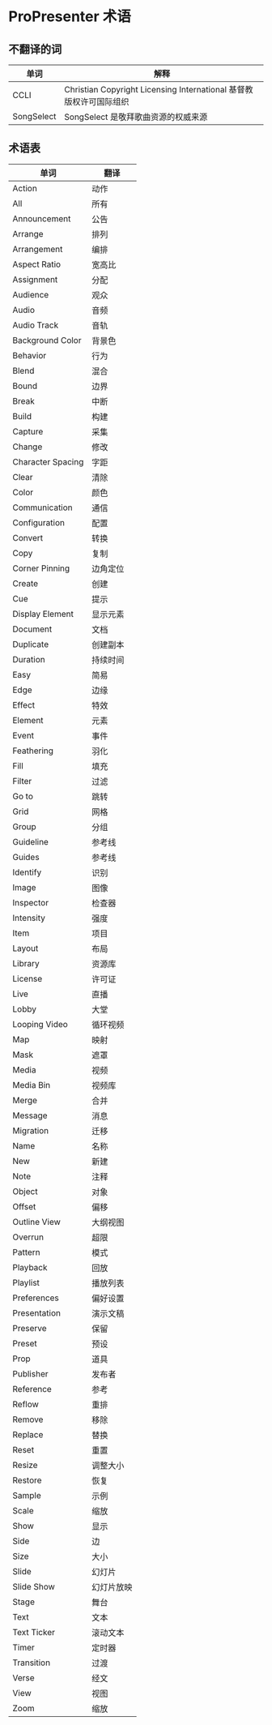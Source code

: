 # ProPresenter 术语

## 不翻译的词
| 单词 | 解释 |
|--|--|
| CCLI | Christian Copyright Licensing International 基督教版权许可国际组织 |
| SongSelect | SongSelect 是敬拜歌曲资源的权威来源 |

## 术语表
| 单词 | 翻译 |
|--|--|
| Action | 动作 |
| All | 所有 |
| Announcement | 公告 |
| Arrange | 排列 |
| Arrangement | 编排 |
| Aspect Ratio | 宽高比 |
| Assignment | 分配 |
| Audience | 观众 |
| Audio | 音频 |
| Audio Track | 音轨 |
| Background Color | 背景色 |
| Behavior | 行为 |
| Blend | 混合 |
| Bound | 边界 |
| Break | 中断 |
| Build | 构建 |
| Capture | 采集 |
| Change | 修改 |
| Character Spacing | 字距 |
| Clear | 清除 |
| Color | 颜色 |
| Communication | 通信 |
| Configuration | 配置 |
| Convert | 转换 |
| Copy | 复制 |
| Corner Pinning | 边角定位 |
| Create | 创建 |
| Cue | 提示 |
| Display Element | 显示元素 |
| Document | 文档 |
| Duplicate | 创建副本 |
| Duration | 持续时间 |
| Easy | 简易 |
| Edge | 边缘 |
| Effect | 特效 |
| Element | 元素 |
| Event | 事件 |
| Feathering | 羽化 |
| Fill | 填充 |
| Filter | 过滤 |
| Go to | 跳转 |
| Grid | 网格 |
| Group | 分组 |
| Guideline | 参考线 |
| Guides | 参考线 |
| Identify | 识别 |
| Image | 图像 |
| Inspector | 检查器 |
| Intensity | 强度 |
| Item | 项目 |
| Layout | 布局 |
| Library | 资源库 |
| License | 许可证 |
| Live | 直播 |
| Lobby | 大堂 |
| Looping Video | 循环视频 |
| Map | 映射 |
| Mask | 遮罩 |
| Media | 视频 |
| Media Bin | 视频库 |
| Merge | 合并 |
| Message | 消息 |
| Migration | 迁移 |
| Name | 名称 |
| New | 新建 |
| Note | 注释 |
| Object | 对象 |
| Offset | 偏移 |
| Outline View | 大纲视图 |
| Overrun | 超限 |
| Pattern | 模式 |
| Playback | 回放 |
| Playlist | 播放列表 |
| Preferences | 偏好设置 |
| Presentation | 演示文稿 |
| Preserve | 保留 |
| Preset | 预设 |
| Prop | 道具 |
| Publisher | 发布者 |
| Reference | 参考 |
| Reflow | 重排 |
| Remove | 移除 |
| Replace | 替换 |
| Reset | 重置 |
| Resize | 调整大小 |
| Restore | 恢复 |
| Sample | 示例 |
| Scale | 缩放 |
| Show | 显示 |
| Side | 边 |
| Size | 大小 |
| Slide | 幻灯片 |
| Slide Show | 幻灯片放映 |
| Stage | 舞台 |
| Text | 文本 |
| Text Ticker | 滚动文本 |
| Timer | 定时器 |
| Transition | 过渡 |
| Verse | 经文 |
| View | 视图 |
| Zoom | 缩放 |